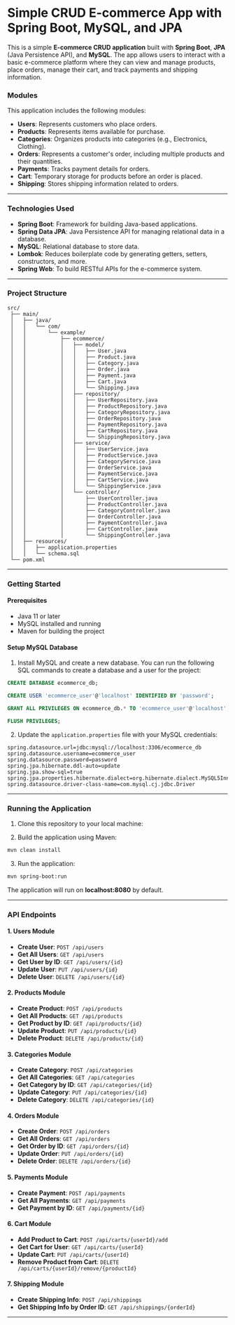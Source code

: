 # Simple CRUD E-commerce App with Spring Boot, MySQL, and JPA

This is a simple **E-commerce CRUD application** built with **Spring Boot**, **JPA** (Java Persistence API), and **MySQL**. The app allows users to interact with a basic e-commerce platform where they can view and manage products, place orders, manage their cart, and track payments and shipping information.

### **Modules**

This application includes the following modules:

- **Users**: Represents customers who place orders.
- **Products**: Represents items available for purchase.
- **Categories**: Organizes products into categories (e.g., Electronics, Clothing).
- **Orders**: Represents a customer's order, including multiple products and their quantities.
- **Payments**: Tracks payment details for orders.
- **Cart**: Temporary storage for products before an order is placed.
- **Shipping**: Stores shipping information related to orders.

---

### **Technologies Used**

- **Spring Boot**: Framework for building Java-based applications.
- **Spring Data JPA**: Java Persistence API for managing relational data in a database.
- **MySQL**: Relational database to store data.
- **Lombok**: Reduces boilerplate code by generating getters, setters, constructors, and more.
- **Spring Web**: To build RESTful APIs for the e-commerce system.

---

### **Project Structure**

```
src/
 ├── main/
 │   ├── java/
 │   │   └── com/
 │   │       └── example/
 │   │           ├── ecommerce/
 │   │           │   ├── model/
 │   │           │   │   ├── User.java
 │   │           │   │   ├── Product.java
 │   │           │   │   ├── Category.java
 │   │           │   │   ├── Order.java
 │   │           │   │   ├── Payment.java
 │   │           │   │   ├── Cart.java
 │   │           │   │   └── Shipping.java
 │   │           │   ├── repository/
 │   │           │   │   ├── UserRepository.java
 │   │           │   │   ├── ProductRepository.java
 │   │           │   │   ├── CategoryRepository.java
 │   │           │   │   ├── OrderRepository.java
 │   │           │   │   ├── PaymentRepository.java
 │   │           │   │   ├── CartRepository.java
 │   │           │   │   └── ShippingRepository.java
 │   │           │   ├── service/
 │   │           │   │   ├── UserService.java
 │   │           │   │   ├── ProductService.java
 │   │           │   │   ├── CategoryService.java
 │   │           │   │   ├── OrderService.java
 │   │           │   │   ├── PaymentService.java
 │   │           │   │   ├── CartService.java
 │   │           │   │   └── ShippingService.java
 │   │           │   └── controller/
 │   │           │       ├── UserController.java
 │   │           │       ├── ProductController.java
 │   │           │       ├── CategoryController.java
 │   │           │       ├── OrderController.java
 │   │           │       ├── PaymentController.java
 │   │           │       ├── CartController.java
 │   │           │       └── ShippingController.java
 │   ├── resources/
 │   │   ├── application.properties
 │   │   └── schema.sql
 └── pom.xml
```

---

### **Getting Started**

#### Prerequisites

- Java 11 or later
- MySQL installed and running
- Maven for building the project

#### Setup MySQL Database

1. Install MySQL and create a new database. You can run the following SQL commands to create a database and a user for the project:

```sql
CREATE DATABASE ecommerce_db;

CREATE USER 'ecommerce_user'@'localhost' IDENTIFIED BY 'password';

GRANT ALL PRIVILEGES ON ecommerce_db.* TO 'ecommerce_user'@'localhost';

FLUSH PRIVILEGES;
```

2. Update the `application.properties` file with your MySQL credentials:

```properties
spring.datasource.url=jdbc:mysql://localhost:3306/ecommerce_db
spring.datasource.username=ecommerce_user
spring.datasource.password=password
spring.jpa.hibernate.ddl-auto=update
spring.jpa.show-sql=true
spring.jpa.properties.hibernate.dialect=org.hibernate.dialect.MySQL5InnoDBDialect
spring.datasource.driver-class-name=com.mysql.cj.jdbc.Driver
```

---

### **Running the Application**

1. Clone this repository to your local machine:

2. Build the application using Maven:

```bash
mvn clean install
```

3. Run the application:

```bash
mvn spring-boot:run
```

The application will run on **localhost:8080** by default.

---

### **API Endpoints**

#### 1. **Users Module**
- **Create User**: `POST /api/users`
- **Get All Users**: `GET /api/users`
- **Get User by ID**: `GET /api/users/{id}`
- **Update User**: `PUT /api/users/{id}`
- **Delete User**: `DELETE /api/users/{id}`

#### 2. **Products Module**
- **Create Product**: `POST /api/products`
- **Get All Products**: `GET /api/products`
- **Get Product by ID**: `GET /api/products/{id}`
- **Update Product**: `PUT /api/products/{id}`
- **Delete Product**: `DELETE /api/products/{id}`

#### 3. **Categories Module**
- **Create Category**: `POST /api/categories`
- **Get All Categories**: `GET /api/categories`
- **Get Category by ID**: `GET /api/categories/{id}`
- **Update Category**: `PUT /api/categories/{id}`
- **Delete Category**: `DELETE /api/categories/{id}`

#### 4. **Orders Module**
- **Create Order**: `POST /api/orders`
- **Get All Orders**: `GET /api/orders`
- **Get Order by ID**: `GET /api/orders/{id}`
- **Update Order**: `PUT /api/orders/{id}`
- **Delete Order**: `DELETE /api/orders/{id}`

#### 5. **Payments Module**
- **Create Payment**: `POST /api/payments`
- **Get All Payments**: `GET /api/payments`
- **Get Payment by ID**: `GET /api/payments/{id}`

#### 6. **Cart Module**
- **Add Product to Cart**: `POST /api/carts/{userId}/add`
- **Get Cart for User**: `GET /api/carts/{userId}`
- **Update Cart**: `PUT /api/carts/{userId}`
- **Remove Product from Cart**: `DELETE /api/carts/{userId}/remove/{productId}`

#### 7. **Shipping Module**
- **Create Shipping Info**: `POST /api/shippings`
- **Get Shipping Info by Order ID**: `GET /api/shippings/{orderId}`

---
